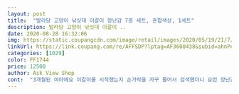 ```yaml
---
layout: post 
title:  "발라당 고양이 낚싯대 이갈이 장난감 7종 세트, 혼합색상, 1세트" 
description: 발라당 고양이 낚싯대 이갈이 ..
date: 2020-08-28 16:32:06 
img: https://static.coupangcdn.com/image/retail/images/2020/05/19/21/7/5a7242e3-2313-4115-833c-8a28ae338831.jpg 
linkUrl: https://link.coupang.com/re/AFFSDP?lptag=AF3600438&subid=ahnPublicAsk&pageKey=1619286816&itemId=2763584995&vendorItemId=71397873609&traceid=V0-113-3d7d0b570dfec01f 
categories: [1029] 
color: FF1744 
price: 12500 
author: Ask View Shop 
cont:  "3개월된 여아에요 이갈이를 시작했는지 손가락을 자꾸 물어서 검색했더니 요런 장난감이 있었네요 샵에서 준 깃털도 좋아했는데 개봉하자마자 이것만 좋아하네요 잘 샀어요 여러게 들어있는 이유를 알겠네요<br/>고양이 두 마리 키수는 집사입니다.<br/> 아이들의 장난감이 부족해 구매했습니다.<br/><br/>다른 회사 제품보다 견고한게 느껴집니다.<br/><br/>던저주면<br/>사냥놀이도 잼있어하고<br/>아이들이 좋아합니다.<br/> 두 마리 모두 관심을 가지고 놀더라고요.<br/><br/>일단 제품 퀄리티나 마감은 아주 훌륭합니다.<br/><br/>종류 바뀌가며<br/>추천합니다<br/>치아관리로도<br/>한 역할하네요<br/>혼자도 잘 놀고<br/>" 
---
```

